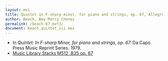 ```yaml
---
layout: mei
title: Quintet in F-sharp minor, for piano and strings, op. 67, Allegro agitato
author: Beach, Amy Marcy Cheney
permalink: /beach-67.mvt3/
document: beach_quintet_iii.mei
---
```


- In *Quintet: In F-sharp Minor, for piano and strings, op. 67.* Da Capo Press Music Reprint Series. 1979.
- <a href="https://tufts-primo.hosted.exlibrisgroup.com/permalink/f/14dinuo/01TUN_ALMA2183367040003851" target="_blank">Music Library Stacks M512 .B35 op. 67</a>

